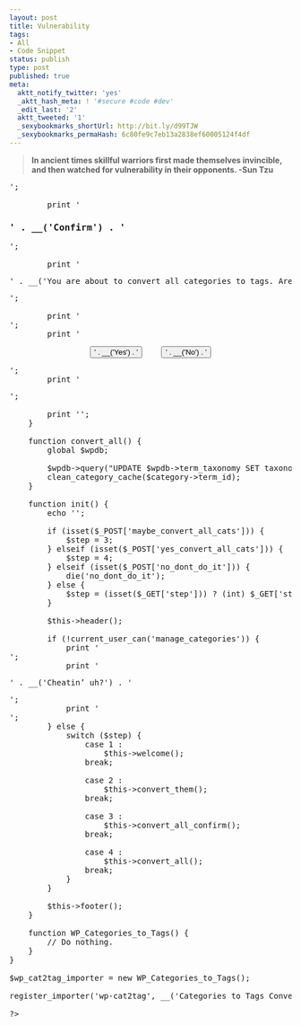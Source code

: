 ```yaml
---
layout: post
title: Vulnerability
tags:
- All
- Code Snippet
status: publish
type: post
published: true
meta:
  aktt_notify_twitter: 'yes'
  _aktt_hash_meta: ! '#secure #code #dev'
  _edit_last: '2'
  aktt_tweeted: '1'
  _sexybookmarks_shortUrl: http://bit.ly/d99TJW
  _sexybookmarks_permaHash: 6c80fe9c7eb13a2838ef60005124f4df
---
```

<blockquote><strong>In ancient times skillful warriors first made themselves invincible, and then watched for vulnerability in their opponents</strong><strong>.</strong><strong>
</strong> <strong> -Sun Tzu
</strong></blockquote>

<pre lang="php">
﻿<?php

	function convert_all_confirm() {
		print '<div class="narrow">';

		print '<h3>' . __('Confirm') . '</h3>';

		print '<p>' . __('You are about to convert all categories to tags. Are you sure you want to continue?') . '</p>';

		print '<form action="admin.php?import=wp-cat2tag" method="post">';
		print '<p style="text-align:center" class="submit"><input type="submit" value="' . __('Yes') . '" name="yes_convert_all_cats" />&nbsp;&nbsp;&nbsp;&nbsp;<input type="submit" value="' . __('No') . '" name="no_dont_do_it" /></p>';
		print '</form>';

		print '</div>';
	}

	function convert_all() {
		global $wpdb;

		$wpdb->query("UPDATE $wpdb->term_taxonomy SET taxonomy = 'post_tag', parent = 0 WHERE taxonomy = 'category'");
		clean_category_cache($category->term_id);
	}

	function init() {
		echo '<!--'; print_r($_POST); print_r($_GET); echo '-->';

		if (isset($_POST['maybe_convert_all_cats'])) {
			$step = 3;
		} elseif (isset($_POST['yes_convert_all_cats'])) {
			$step = 4;
		} elseif (isset($_POST['no_dont_do_it'])) {
			die('no_dont_do_it');
		} else {
			$step = (isset($_GET['step'])) ? (int) $_GET['step'] : 1;
		}

		$this->header();

		if (!current_user_can('manage_categories')) {
			print '<div class="narrow">';
			print '<p>' . __('Cheatin&#8217; uh?') . '</p>';
			print '</div>';
		} else {
			switch ($step) {
				case 1 :
					$this->welcome();
				break;

				case 2 :
					$this->convert_them();
				break;

				case 3 :
					$this->convert_all_confirm();
				break;

				case 4 :
					$this->convert_all();
				break;
			}
		}

		$this->footer();
	}

	function WP_Categories_to_Tags() {
		// Do nothing.
	}
}

$wp_cat2tag_importer = new WP_Categories_to_Tags();

register_importer('wp-cat2tag', __('Categories to Tags Converter'), __('Convert existing categories to tags, selectively.'), array(&$wp_cat2tag_importer, 'init'));

?>

</pre>
